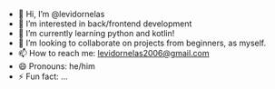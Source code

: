 - 👋 Hi, I’m @levidornelas
- 👀 I’m interested in back/frontend development
- 🌱 I’m currently learning python and kotlin!
- 💞️ I’m looking to collaborate on projects from beginners, as myself.
- 📫 How to reach me: levidornelas2006@gmail.com
- 😄 Pronouns: he/him
- ⚡ Fun fact: ...

<!---
levidornelas/levidornelas is a ✨ special ✨ repository because its `README.md` (this file) appears on your GitHub profile.
You can click the Preview link to take a look at your changes.
--->
